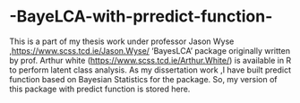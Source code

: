 # -BayeLCA-with-prredict-function-
This is a part of my thesis work under professor Jason Wyse ,https://www.scss.tcd.ie/Jason.Wyse/
‘BayesLCA’ package originally written by prof. Arthur white (https://www.scss.tcd.ie/Arthur.White/) is available in R to perform latent class analysis. As my dissertation work ,I have built predict function based on Bayesian Statistics for the package. 
So, my version of this package with predict function is stored here. 
